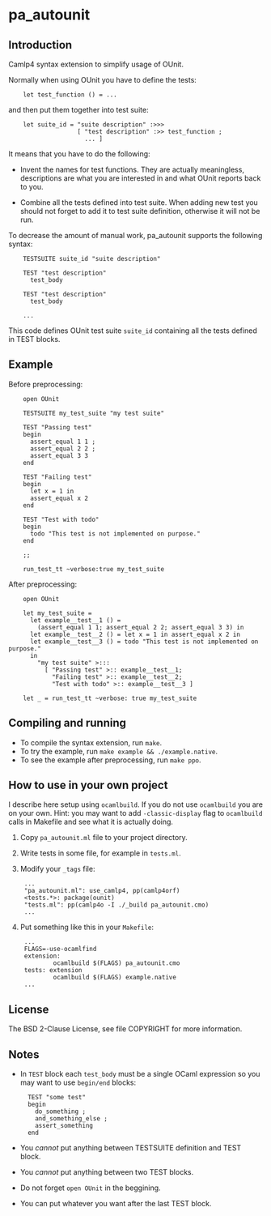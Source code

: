 pa_autounit
===========

Introduction
------------

Camlp4 syntax extension to simplify usage of OUnit.

Normally when using OUnit you have to define the tests:

        let test_function () = ...

and then put them together into test suite:

        let suite_id = "suite description" :>>>
                       [ "test description" :>> test_function ;
                         ... ]

It means that you have to do the following:

* Invent the names for test functions. They are actually meaningless,
  descriptions are what you are interested in and what OUnit reports back to
  you.

* Combine all the tests defined into test suite. When adding new test
  you should not forget to add it to test suite definition, otherwise it will
not be run.

To decrease the amount of manual work, pa_autounit supports the following syntax:

        TESTSUITE suite_id "suite description"

        TEST "test description"
          test_body

        TEST "test description"
          test_body

        ...

This code defines OUnit test suite `suite_id` containing all the tests defined in
TEST blocks.

Example
-------

Before preprocessing:

        open OUnit

        TESTSUITE my_test_suite "my test suite"

        TEST "Passing test"
        begin
          assert_equal 1 1 ;
          assert_equal 2 2 ;
          assert_equal 3 3
        end

        TEST "Failing test"
        begin
          let x = 1 in
          assert_equal x 2
        end

        TEST "Test with todo"
        begin
          todo "This test is not implemented on purpose."
        end

        ;;

        run_test_tt ~verbose:true my_test_suite

After preprocessing:

        open OUnit

        let my_test_suite =
          let example__test__1 () =
            (assert_equal 1 1; assert_equal 2 2; assert_equal 3 3) in
          let example__test__2 () = let x = 1 in assert_equal x 2 in
          let example__test__3 () = todo "This test is not implemented on purpose."
          in
            "my test suite" >:::
              [ "Passing test" >:: example__test__1;
                "Failing test" >:: example__test__2;
                "Test with todo" >:: example__test__3 ]

        let _ = run_test_tt ~verbose: true my_test_suite

Compiling and running
---------------------

* To compile the syntax extension, run `make`.
* To try the example, run `make example && ./example.native`.
* To see the example after preprocessing, run `make ppo`.

How to use in your own project
------------------------------

I describe here setup using `ocamlbuild`. If you do not use `ocamlbuild` you
are on your own. Hint: you may want to add `-classic-display` flag to
`ocamlbuild` calls in Makefile and see what it is actually doing.

1. Copy `pa_autounit.ml` file to your project directory.
2. Write tests in some file, for example in `tests.ml`.
3. Modify your `_tags` file:

        ...
        "pa_autounit.ml": use_camlp4, pp(camlp4orf)
        <tests.*>: package(ounit)
        "tests.ml": pp(camlp4o -I ./_build pa_autounit.cmo)
        ...

4. Put something like this in your `Makefile`:

        ...
        FLAGS=-use-ocamlfind
        extension:
                ocamlbuild $(FLAGS) pa_autounit.cmo
        tests: extension
                ocamlbuild $(FLAGS) example.native
        ...

License
-------

The BSD 2-Clause License, see file COPYRIGHT for more information.

Notes
-----

* In `TEST` block each `test_body` must be a single OCaml expression so you may want to use `begin/end` blocks:

        TEST "some test"
        begin
          do_something ;
          and_something_else ;
          assert_something
        end

* You *cannot* put anything between TESTSUITE definition and TEST block.
* You *cannot* put anything between two TEST blocks.
* Do not forget `open OUnit` in the beggining.
* You can put whatever you want after the last TEST block.
